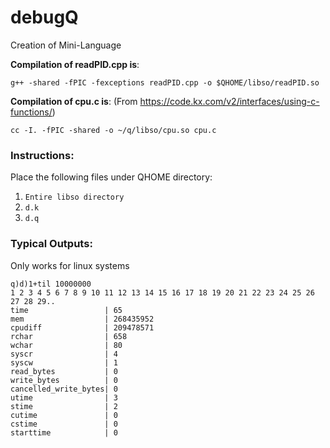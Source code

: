 # debugQ
Creation of Mini-Language

__Compilation of readPID.cpp is__:

`g++ -shared -fPIC -fexceptions readPID.cpp -o $QHOME/libso/readPID.so`

__Compilation of cpu.c is__: 
(From https://code.kx.com/v2/interfaces/using-c-functions/)

`cc -I. -fPIC -shared -o ~/q/libso/cpu.so cpu.c`


### Instructions:

Place the following files under QHOME directory:
1) `Entire libso directory`
2) `d.k`
3) `d.q` 


### Typical Outputs:

Only works for linux systems

```
q)d)1+til 10000000
1 2 3 4 5 6 7 8 9 10 11 12 13 14 15 16 17 18 19 20 21 22 23 24 25 26 27 28 29..
time                 | 65
mem                  | 268435952
cpudiff              | 209478571
rchar                | 658
wchar                | 80
syscr                | 4
syscw                | 1
read_bytes           | 0
write_bytes          | 0
cancelled_write_bytes| 0
utime                | 3
stime                | 2
cutime               | 0
cstime               | 0
starttime            | 0
```
